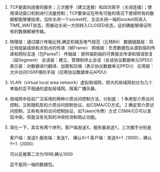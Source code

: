1. TCP是面向连接的服务；三次握手（建立连接）和四次挥手（关闭连接）；使用滑动窗口机制进行流量控制；TCP要保证在所有可能的情况下使得所有的数据都能够被投递，当你关闭一个socket时，主动关闭一端的socket将进入TIME_WAIT状态，而被动关闭一方则转入CLOSED状态，这的确能够保证所有的数据都被传输。

2. 物理层：通过媒介传输比特,确定机械及电气规范（比特Bit）
       数据链路层：将比特组装成帧和点到点的传递（帧Frame）
       网络层：负责数据包从源到宿的传递和网际互连（包PackeT）
       传输层：提供端到端的可靠报文传递和错误恢复（段Segment）
       会话层：建立、管理和终止会话（会话协议数据单元SPDU）
       表示层：对数据进行翻译、加密和压缩（表示协议数据单元PPDU）
       应用层：允许访问OSI环境的手段（应用协议数据单元APDU）
       
3. VLAN（virtual local area network）虚拟局域网，把大的局域网划分为几个单独的互不相通的虚拟局域网，隔离广播风暴。

4. 局域网中目前广泛采用的两种介质访问控制方法，分别是：
   1 争用型介质访问控制，又称随机型的介质访问控制协议，如CSMA/CD方式。
   2 确定型介质访问控制，又称有序的访问控制协议，如Token(令牌）方式
   CSMA/CD可以发现冲突，但是没有先知的冲突检测和阻止功能。
   
5. 简化一下，其实有两个序列，客户端发送X，服务器发送Y。三次握手分别是
   
   客户端：发送X
   服务端：发送Y， 确认X+1 
   客户端：发送X+1（1000），确认Y+1（2000）
   
   可以反推第二次为1999,确认1000
   
   这不是同一端的数据包。